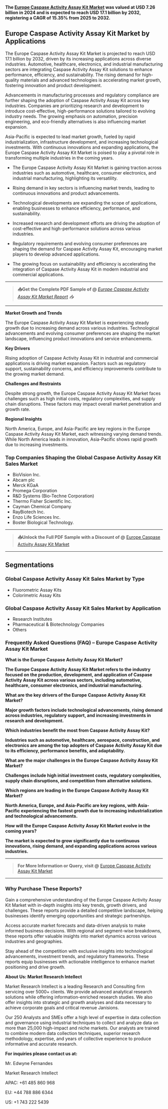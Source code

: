 <p><strong>The <a href="https://www.marketresearchintellect.com/download-sample/?rid=983068&amp;utm_source=Pulse-April-Europe&amp;utm_medium=852">Europe Caspase Activity Assay Kit Market</a> was valued at USD 7.26 billion in 2024 and is expected to reach USD 17.1 billion by 2032, registering a CAGR of 15.35% from 2025 to 2032.</strong></p><h2>Europe Caspase Activity Assay Kit Market by Applications&nbsp;</h2><p><p>The Europe Caspase Activity Assay Kit Market is projected to reach USD 17.1 billion by 2032, driven by its increasing applications across diverse industries. Automotive, healthcare, electronics, and industrial manufacturing sectors are integrating Caspase Activity Assay Kit solutions to enhance performance, efficiency, and sustainability. The rising demand for high-quality materials and advanced technologies is accelerating market growth, fostering innovation and product development.</p><p>Advancements in manufacturing processes and regulatory compliance are further shaping the adoption of Caspase Activity Assay Kit across key industries. Companies are prioritizing research and development to introduce cost-effective, high-performance solutions tailored to evolving industry needs. The growing emphasis on automation, precision engineering, and eco-friendly alternatives is also influencing market expansion.</p><p>Asia-Pacific is expected to lead market growth, fueled by rapid industrialization, infrastructure development, and increasing technological investments. With continuous innovations and expanding applications, the Europe Caspase Activity Assay Kit Market is poised to play a pivotal role in transforming multiple industries in the coming years.</p></p><ul><li><p>The Europe Caspase Activity Assay Kit Market is gaining traction across industries such as automotive, healthcare, consumer electronics, and industrial manufacturing, highlighting its versatility.</p></li><li><p>Rising demand in key sectors is influencing market trends, leading to continuous innovations and product advancements.</p></li><li><p>Technological developments are expanding the scope of applications, enabling businesses to enhance efficiency, performance, and sustainability.</p></li><li><p>Increased research and development efforts are driving the adoption of cost-effective and high-performance solutions across various industries.</p></li><li><p>Regulatory requirements and evolving consumer preferences are shaping the demand for Caspase Activity Assay Kit, encouraging market players to develop advanced applications.</p></li><li><p>The growing focus on sustainability and efficiency is accelerating the integration of Caspase Activity Assay Kit in modern industrial and commercial applications.</p></li></ul><hr /><blockquote><p><strong><span class="font-[700]">📥Get the Complete PDF Sample of @ </span></strong><em><span class="font-[700]"><a href="https://www.marketresearchintellect.com/download-sample/?rid=983068&amp;utm_source=Pulse-April-Europe&amp;utm_medium=852" target="_blank" data-tracking-control-name="article-ssr-frontend-pulse_little-text-block" data-tracking-will-navigate="" data-test-link="">Europe Caspase Activity Assay Kit Market Report</a>&nbsp;📥</span></em></p></blockquote><hr /><p class="" data-start="77" data-end="360"><strong data-start="77" data-end="105">Market Growth and Trends</strong></p><p class="" data-start="77" data-end="360">The Europe Caspase Activity Assay Kit Market is experiencing steady growth due to increasing demand across various industries. Technological advancements and evolving consumer preferences are shaping the market landscape, influencing product innovations and service enhancements.</p><p class="" data-start="362" data-end="606"><strong data-start="362" data-end="377">Key Drivers</strong></p><p class="" data-start="362" data-end="606">Rising adoption of Caspase Activity Assay Kit in industrial and commercial applications is driving market expansion. Factors such as regulatory support, sustainability concerns, and efficiency improvements contribute to the growing market demand.</p><p class="" data-start="608" data-end="849"><strong data-start="608" data-end="637">Challenges and Restraints</strong></p><p class="" data-start="608" data-end="849">Despite strong growth, the Europe Caspase Activity Assay Kit Market faces challenges such as high initial costs, regulatory complexities, and supply chain disruptions. These factors may impact overall market penetration and growth rate.</p><p class="" data-start="851" data-end="1095"><strong data-start="851" data-end="872">Regional Insights</strong></p><p class="" data-start="851" data-end="1095">North America, Europe, and Asia-Pacific are key regions in the Europe Caspase Activity Assay Kit Market, each witnessing varying demand trends. While North America leads in innovation, Asia-Pacific shows rapid growth due to increasing investments.</p><p><h3>Top Companies Shaping the Global Caspase Activity Assay Kit Sales Market </h3><ul><li>BioVision Inc.</li><li>Abcam plc</li><li>Merck KGaA</li><li>Promega Corporation</li><li>R&D Systems (Bio-Techne Corporation)</li><li>Thermo Fisher Scientific Inc.</li><li>Cayman Chemical Company</li><li>RayBiotech Inc.</li><li>Enzo Life Sciences Inc.</li><li>Boster Biological Technology.</li></ul></p><hr /><blockquote><p><strong>📥Unlock the Full PDF Sample with a Discount of @</strong> <a href="https://www.marketresearchintellect.com/ask-for-discount/?rid=983068&amp;utm_source=Pulse-April-Europe&amp;utm_medium=852">Europe Caspase Activity Assay Kit Market</a></p></blockquote><hr /><p><h2>Segmentations</h2><h3>Global Caspase Activity Assay Kit Sales Market by Type</h3><ul><li>Fluorometric Assay Kits</li><li>Colorimetric Assay Kits</li></ul><h3>Global Caspase Activity Assay Kit Sales Market by Application</h3><ul><li>Research Institutes</li><li>Pharmaceutical & Biotechnology Companies</li><li>Others</li></ul></p><h3><strong>Frequently Asked Questions (FAQ) &ndash; Europe Caspase Activity Assay Kit Market</strong></h3><p><strong>What is the Europe Caspase Activity Assay Kit Market?</strong></p><p><strong>The Europe Caspase Activity Assay Kit Market refers to the industry focused on the production, development, and application of Caspase Activity Assay Kit across various sectors, including automotive, healthcare, consumer electronics, and industrial manufacturing.</strong></p><p><strong>What are the key drivers of the Europe Caspase Activity Assay Kit Market?</strong></p><p><strong>Major growth factors include technological advancements, rising demand across industries, regulatory support, and increasing investments in research and development.</strong></p><p><strong>Which industries benefit the most from Caspase Activity Assay Kit?</strong></p><p><strong>Industries such as automotive, healthcare, aerospace, construction, and electronics are among the top adopters of Caspase Activity Assay Kit due to its efficiency, performance benefits, and adaptability.</strong></p><p><strong>What are the major challenges in the Europe Caspase Activity Assay Kit Market?</strong></p><p><strong>Challenges include high initial investment costs, regulatory complexities, supply chain disruptions, and competition from alternative solutions.</strong></p><p><strong>Which regions are leading in the Europe Caspase Activity Assay Kit Market?</strong></p><p><strong>North America, Europe, and Asia-Pacific are key regions, with Asia-Pacific experiencing the fastest growth due to increasing industrialization and technological advancements.</strong></p><p><strong>How will the Europe Caspase Activity Assay Kit Market evolve in the coming years?</strong></p><p><strong>The market is expected to grow significantly due to continuous innovations, rising demand, and expanding applications across various industries.</strong></p><hr /><blockquote><p><span class="font-[700]"><strong>For More Information or Query, visit&nbsp;@</strong>&nbsp;</span><span class="font-[700]"><a href="https://www.marketresearchintellect.com/product/global-caspase-activity-assay-kit-sales-market/?utm_source=Linkedin&utm_medium=852" target="_blank" data-tracking-control-name="article-ssr-frontend-pulse_little-text-block" data-tracking-will-navigate="" data-test-link="">Europe Caspase Activity Assay Kit Market</a></span></p></blockquote><hr /><h3><strong data-start="0" data-end="31">Why Purchase These Reports?</strong></h3><p class="" data-start="35" data-end="297">Gain a comprehensive understanding of the Europe Caspase Activity Assay Kit Market with in-depth insights into key trends, growth drivers, and challenges. These reports provide a detailed competitive landscape, helping businesses identify emerging opportunities and strategic partnerships.</p><p class="" data-start="299" data-end="540">Access accurate market forecasts and data-driven analysis to make informed business decisions. With regional and segment-wise breakdowns, these reports offer valuable insights into market dynamics across various industries and geographies.</p><p class="" data-start="542" data-end="784">Stay ahead of the competition with exclusive insights into technological advancements, investment trends, and regulatory frameworks. These reports equip businesses with actionable intelligence to enhance market positioning and drive growth.</p><p><strong><span class="font-[700]">About Us: Market Research Intellect</span></strong></p><p><span class="">Market Research Intellect is a leading Research and Consulting firm servicing over 5000+ clients. We provide advanced analytical research solutions while offering information-enriched research studies.&nbsp;</span>We also offer insights into strategic and growth analyses and data necessary to achieve corporate goals and critical revenue Janisions.</p><p><span class="">Our 250 Analysts and SMEs offer a high level of expertise in data collection and governance using industrial techniques to collect and analyze data on more than 25,000 high-impact and niche markets. Our analysts are trained to combine modern data collection techniques, superior research methodology, expertise, and years of collective experience to produce informative and accurate research.</span></p><p><strong>For inquiries please contact us at:</strong></p><p>Mr. Edwyne Fernandes</p><p>Market Research Intellect</p><p>APAC: +61 485 860 968</p><p>EU: +44 788 886 6344</p><p>US: +1 743 222 5439</p>